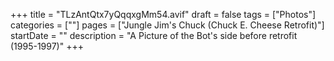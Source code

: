 +++
title = "TLzAntQtx7yQqqxgMm54.avif"
draft = false
tags = ["Photos"]
categories = [""]
pages = ["Jungle Jim's Chuck (Chuck E. Cheese Retrofit)"]
startDate = ""
description = "A Picture of the Bot's side before retrofit (1995-1997)"
+++
